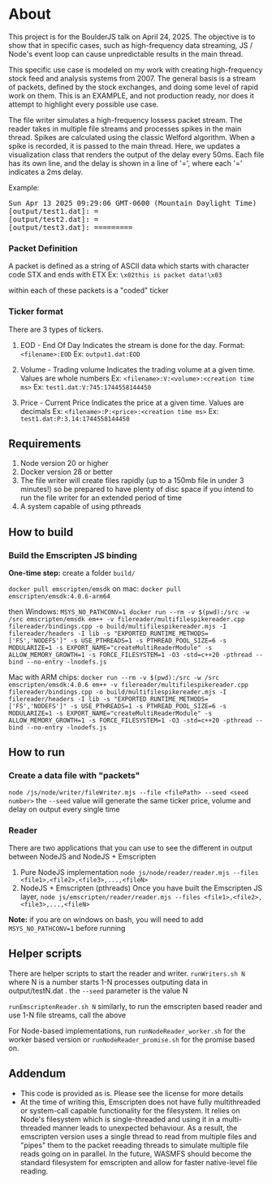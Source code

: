 # About
This project is for the BoulderJS talk on April 24, 2025.
The objective is to show that in specific cases, such as high-frequency data streaming, JS / Node's event loop can cause unpredictable results in the main thread.

This specific use case is modeled on my work with creating high-frequency stock feed and analysis systems from 2007. The general basis is a stream of packets, defined by the stock exchanges, and doing some level of rapid work on them.
This is an EXAMPLE, and not production ready, nor does it attempt to highlight every possible use case.

The file writer simulates a high-frequency lossess packet stream.
The reader takes in multiple file streams and processes spikes in the main thread. Spikes are calculated using the classic Welford algorithm. 
When a spike is recorded, it is passed to the main thread. Here, we updates a visualization class that renders the output of the delay every 50ms. 
Each file has its own line, and the delay is shown in a line of '=', where each '=' indicates a 2ms delay.

Example:
<pre>Sun Apr 13 2025 09:29:06 GMT-0600 (Mountain Daylight Time) 
[output/test1.dat]: = 
[output/test2.dat]: = 
[output/test3.dat]: ========= </pre>


### Packet Definition
A packet is defined as a string of ASCII data which starts with character code STX and ends with ETX
Ex:
`\x02this is packet data!\x03`

within each of these packets is a "coded" ticker

### Ticker format
There are 3 types of tickers. 
1. EOD - End Of Day
Indicates the stream is done for the day.
Format: `<filename>:EOD`
Ex: `output1.dat:EOD`

2. Volume - Trading volume 
Indicates the trading volume at a given time. Values are whole numbers
Ex: `<filename>:V:<volume>:<creation time ms>`
Ex: `test1.dat:V:745:1744558144450`

3. Price - Current Price
Indicates the price at a given time. Values are decimals
Ex: `<filename>:P:<price>:<creation time ms>`
Ex: `test1.dat:P:3.14:1744558144450`

## Requirements
1. Node version 20 or higher
2. Docker version 28 or better
3. The file writer will create files rapidly (up to a 150mb file in under 3 minutes!) so be prepared to have plenty of disc space if you intend to run the file writer for an extended period of time
4. A system capable of using pthreads

## How to build

### Build the Emscripten JS binding
**One-time step:** create a folder `build/`

`docker pull emscripten/emsdk`
on mac:
`docker pull emscripten/emsdk:4.0.6-arm64`

then
Windows:
`MSYS_NO_PATHCONV=1 docker run --rm -v $(pwd):/src -w /src emscripten/emsdk em++ -v filereader/multifilespikereader.cpp filereader/bindings.cpp -o build/multifilespikereader.mjs -I filereader/headers -I lib -s "EXPORTED_RUNTIME_METHODS=['FS','NODEFS']" -s USE_PTHREADS=1 -s PTHREAD_POOL_SIZE=6 -s MODULARIZE=1 -s EXPORT_NAME="createMultiReaderModule" -s ALLOW_MEMORY_GROWTH=1 -s FORCE_FILESYSTEM=1 -O3 -std=c++20 -pthread --bind --no-entry -lnodefs.js`

Mac with ARM chips:
`docker run --rm -v $(pwd):/src -w /src emscripten/emsdk:4.0.6 em++ -v filereader/multifilespikereader.cpp filereader/bindings.cpp -o build/multifilespikereader.mjs -I filereader/headers -I lib -s "EXPORTED_RUNTIME_METHODS=['FS','NODEFS']" -s USE_PTHREADS=1 -s PTHREAD_POOL_SIZE=6 -s MODULARIZE=1 -s EXPORT_NAME="createMultiReaderModule" -s ALLOW_MEMORY_GROWTH=1 -s FORCE_FILESYSTEM=1 -O3 -std=c++20 -pthread --bind --no-entry -lnodefs.js`


## How to run
### Create a data file with "packets"
`node /js/node/writer/fileWriter.mjs --file <filePath> --seed <seed number>`
the `--seed` value will generate the same ticker price, volume and delay on output every single time

### Reader
There are two applications that you can use to see the different in output between NodeJS and NodeJS + Emscripten
1. Pure NodeJS implementation
`node js/node/reader/reader.mjs --files <file1>,<file2>,<file3>,...,<fileN>`
3. NodeJS + Emscripten (pthreads)
Once you have built the Emscripten JS layer,
`node js/emscripten/reader/reader.mjs --files <file1>,<file2>,<file3>,...,<fileN>`

**Note:** if you are on windows on bash, you will need to add `MSYS_NO_PATHCONV=1` before running 

## Helper scripts
There are helper scripts to start the reader and writer.
`runWriters.sh N`
where N is a number starts 1-N processes outputing data in output/testN.dat . the `--seed` parameter is the value N

`runEmscriptenReader.sh N`
similarly, to run the emscripten based reader and use 1-N file streams, call the above

For Node-based implementations, run `runNodeReader_worker.sh` for the worker based version or `runNodeReader_promise.sh` for the promise based on.

## Addendum
- This code is provided as is. Please see the license for more details
- At the time of writing this, Emscripten does not have fully multithreaded or system-call capable functionality for the filesystem. It relies on Node's filesystem which is single-threaded and using it in a multi-threaded manner leads to unexpected behaviour. As a result, the emscripten version uses a single thread to read from multiple files and "pipes" them to the packet reeading threads to simulate multiple file reads going on in parallel. In the future, WASMFS should become the standard filesystem for emscripten and allow for faster native-level file reading.
